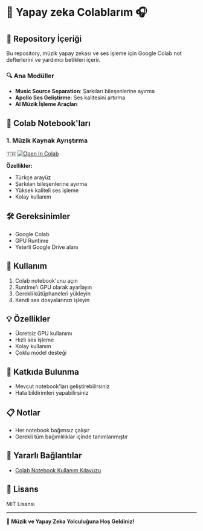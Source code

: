 # 🎵 Yapay zeka Colablarım 🎧

## 📁 Repository İçeriği
Bu repository, müzik yapay zekası ve ses işleme için Google Colab not defterlerini ve yardımcı betikleri içerir.

### 🔍 Ana Modüller
- **Music Source Separation**: Şarkıları bileşenlerine ayırma
- **Apollo Ses Geliştirme**: Ses kalitesini artırma
- **AI Müzik İşleme Araçları**

## 🚀 Colab Notebook'ları
### 1. Müzik Kaynak Ayrıştırma
🇹🇷 [![Open In Colab](https://colab.research.google.com/assets/colab-badge.svg)](https://colab.research.google.com/github/test4373/My-Colab/blob/main/Music_Source_Separation_(Turkish).ipynb)

**Özellikler:**
- Türkçe arayüz
- Şarkıları bileşenlerine ayırma
- Yüksek kaliteli ses işleme
- Kolay kullanım

## 🛠 Gereksinimler
- Google Colab
- GPU Runtime
- Yeterli Google Drive alanı

## 🔧 Kullanım
1. Colab notebook'unu açın
2. Runtime'ı GPU olarak ayarlayın
3. Gerekli kütüphaneleri yükleyin
4. Kendi ses dosyalarınızı işleyin

## 💡 Özellikler
- Ücretsiz GPU kullanımı
- Hızlı ses işleme
- Kolay kullanım
- Çoklu model desteği

## 🤝 Katkıda Bulunma
- Mevcut notebook'ları geliştirebilirsiniz
- Hata bildirimleri yapabilirsiniz

## 📋 Notlar
- Her notebook bağımsız çalışır
- Gerekli tüm bağımlılıklar içinde tanımlanmıştır

## 🔗 Yararlı Bağlantılar
- [Colab Notebook Kullanım Kılavuzu](https://colab.research.google.com/notebooks/welcome.ipynb)

## 📄 Lisans
MIT Lisansı

---

**🌟 Müzik ve Yapay Zeka Yolculuğuna Hoş Geldiniz!**
